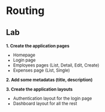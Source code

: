 <!-- .slide: class="exercice" -->

<h1 id="routing" style="margin-bottom: 30px;">Routing</h1>

## Lab

<small>

**1. Create the application pages**

- Homepage
- Login page
- Employees pages (List, Detail, Edit, Create)
- Expenses page (List, Single)

**2. Add some metadatas (title, description)**

**3. Create the application layouts**

- Authentication layout for the login page
- Dashboard layout for all the rest
